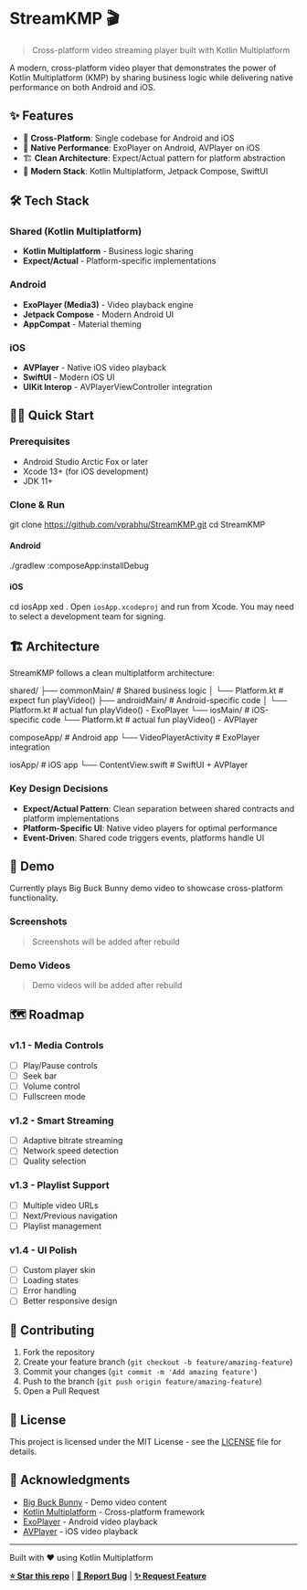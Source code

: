 # StreamKMP 🎬

> Cross-platform video streaming player built with Kotlin Multiplatform

A modern, cross-platform video player that demonstrates the power of Kotlin Multiplatform (KMP) by sharing business logic while delivering native performance on both Android and iOS.

## ✨ Features

- 🎯 **Cross-Platform**: Single codebase for Android and iOS
- 📱 **Native Performance**: ExoPlayer on Android, AVPlayer on iOS
- 🏗️ **Clean Architecture**: Expect/Actual pattern for platform abstraction
- 🚀 **Modern Stack**: Kotlin Multiplatform, Jetpack Compose, SwiftUI

## 🛠️ Tech Stack

### Shared (Kotlin Multiplatform)
- **Kotlin Multiplatform** - Business logic sharing
- **Expect/Actual** - Platform-specific implementations

### Android
- **ExoPlayer (Media3)** - Video playback engine
- **Jetpack Compose** - Modern Android UI
- **AppCompat** - Material theming

### iOS
- **AVPlayer** - Native iOS video playback
- **SwiftUI** - Modern iOS UI
- **UIKit Interop** - AVPlayerViewController integration

## 🏃‍♂️ Quick Start

### Prerequisites
- Android Studio Arctic Fox or later
- Xcode 13+ (for iOS development)
- JDK 11+

### Clone & Run
git clone https://github.com/vprabhu/StreamKMP.git
cd StreamKMP

#### Android
./gradlew :composeApp:installDebug

#### iOS
cd iosApp
xed .
Open `iosApp.xcodeproj` and run from Xcode. You may need to select a development team for signing.

## 🏗️ Architecture

StreamKMP follows a clean multiplatform architecture:

shared/
├── commonMain/ # Shared business logic
│ └── Platform.kt # expect fun playVideo()
├── androidMain/ # Android-specific code
│ └── Platform.kt # actual fun playVideo() - ExoPlayer
└── iosMain/ # iOS-specific code
└── Platform.kt # actual fun playVideo() - AVPlayer

composeApp/ # Android app
└── VideoPlayerActivity # ExoPlayer integration

iosApp/ # iOS app
└── ContentView.swift # SwiftUI + AVPlayer


### Key Design Decisions

- **Expect/Actual Pattern**: Clean separation between shared contracts and platform implementations
- **Platform-Specific UI**: Native video players for optimal performance
- **Event-Driven**: Shared code triggers events, platforms handle UI

## 🎯 Demo

Currently plays Big Buck Bunny demo video to showcase cross-platform functionality.

### Screenshots
> Screenshots will be added after rebuild

### Demo Videos
> Demo videos will be added after rebuild

## 🗺️ Roadmap

### v1.1 - Media Controls
- [ ] Play/Pause controls
- [ ] Seek bar
- [ ] Volume control
- [ ] Fullscreen mode

### v1.2 - Smart Streaming
- [ ] Adaptive bitrate streaming
- [ ] Network speed detection
- [ ] Quality selection

### v1.3 - Playlist Support
- [ ] Multiple video URLs
- [ ] Next/Previous navigation
- [ ] Playlist management

### v1.4 - UI Polish
- [ ] Custom player skin
- [ ] Loading states
- [ ] Error handling
- [ ] Better responsive design

## 🤝 Contributing

1. Fork the repository
2. Create your feature branch (`git checkout -b feature/amazing-feature`)
3. Commit your changes (`git commit -m 'Add amazing feature'`)
4. Push to the branch (`git push origin feature/amazing-feature`)
5. Open a Pull Request

## 📄 License

This project is licensed under the MIT License - see the [LICENSE](LICENSE) file for details.

## 🙏 Acknowledgments

- [Big Buck Bunny](https://peach.blender.org/) - Demo video content
- [Kotlin Multiplatform](https://kotlinlang.org/docs/multiplatform.html) - Cross-platform framework
- [ExoPlayer](https://exoplayer.dev/) - Android video playback
- [AVPlayer](https://developer.apple.com/documentation/avfoundation/avplayer) - iOS video playback

---

Built with ❤️ using Kotlin Multiplatform

**[⭐ Star this repo](https://github.com/vprabhu/StreamKMP)** | **[🐛 Report Bug](https://github.com/vprabhu/StreamKMP/issues)** | **[✨ Request Feature](https://github.com/vprabhu/StreamKMP/issues)**

